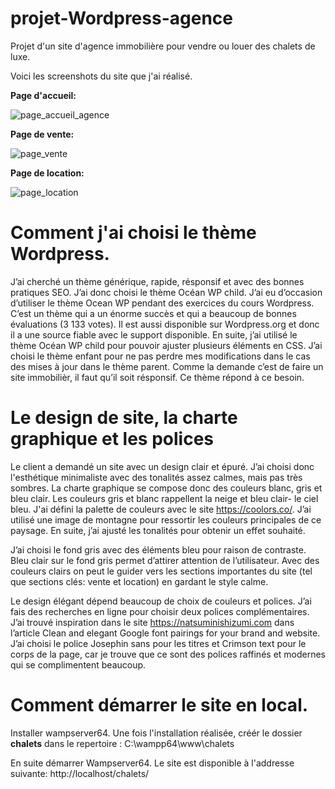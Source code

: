 # projet-Wordpress-agence
Projet d'un site d'agence immobilière pour vendre ou louer des chalets de luxe.

Voici les screenshots du site que j'ai réalisé.

**Page d'accueil:**

![page_accueil_agence](https://user-images.githubusercontent.com/72812884/178146521-a0d51c19-9f70-45e1-a69a-8452cc925705.png)


**Page de vente:**

![page_vente](https://user-images.githubusercontent.com/72812884/178146786-c15ba4f2-b3ae-47b5-b4e3-31889c84246c.png)


**Page de location:**

![page_location](https://user-images.githubusercontent.com/72812884/178146821-7b5e39d4-31b3-4906-8b7a-2ef421743103.png)



# Comment j'ai choisi le thème Wordpress.

J’ai cherché un thème générique, rapide, résponsif et avec des bonnes pratiques SEO. J’ai donc
choisi le thème Océan WP child. J’ai eu d’occasion d’utiliser le thème Ocean WP pendant des
exercices du cours Wordpress. C’est un thème qui a un énorme succès et qui a beaucoup de bonnes
évaluations (3 133 votes). Il est aussi disponible sur Wordpress.org et donc il a une source fiable
avec le support disponible.
En suite, j’ai utilisé le thème Océan WP child pour pouvoir ajuster plusieurs éléments en CSS. J’ai
choisi le thème enfant pour ne pas perdre mes modifications dans le cas des mises à jour dans le
thème parent. Comme la demande c’est de faire un site immobilièr, il faut qu’il soit résponsif.
Ce thème répond à ce besoin.


# Le design de site, la charte graphique et les polices

Le client a demandé un site avec un design clair et épuré. J’ai choisi donc l'esthétique minimaliste
avec des tonalités assez calmes, mais pas très sombres. La charte graphique se compose donc des
couleurs blanc, gris et bleu clair. Les couleurs gris et blanc rappellent la neige et bleu clair- le ciel
bleu. J'ai défini la palette de couleurs avec le site https://coolors.co/. J’ai utilisé une image de
montagne pour ressortir les couleurs principales de ce paysage. En suite, j’ai ajusté les tonalités
pour obtenir un effet souhaité.

J’ai choisi le fond gris avec des éléments bleu pour raison de contraste.
Bleu clair sur le fond gris permet d’attirer attention de l’utilisateur. Avec des couleurs clairs on peut
le guider vers les sections importantes du site (tel que sections clés: vente et location) en gardant le
style calme.

Le design élégant dépend beaucoup de choix de couleurs et polices. J’ai fais des recherches en ligne
pour choisir deux polices complémentaires. J’ai trouvé inspiration dans le site
https://natsuminishizumi.com dans l’article Clean and elegant Google font pairings for your brand
and website. J’ai choisi le police Josephin sans pour les titres et Crimson text pour le corps de la
page, car je trouve que ce sont des polices raffinés et modernes qui se complimentent beaucoup.



# Comment démarrer le site en local.

Installer wampserver64. Une fois l'installation réalisée, créér le dossier **chalets** dans le repertoire : 
C:\wampp64\www\chalets

En suite démarrer Wampserver64. Le site est disponible à l'addresse suivante:
http://localhost/chalets/


